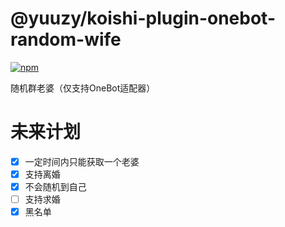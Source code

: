 # @yuuzy/koishi-plugin-onebot-random-wife

[![npm](https://img.shields.io/npm/v/@yuuzy/koishi-plugin-onebot-random-wife?style=flat-square)](https://www.npmjs.com/package/@yuuzy/koishi-plugin-onebot-random-wife)

随机群老婆（仅支持OneBot适配器）

# 未来计划

- [x] 一定时间内只能获取一个老婆  
- [x] 支持离婚
- [x] 不会随机到自己
- [ ] 支持求婚
- [x] 黑名单
